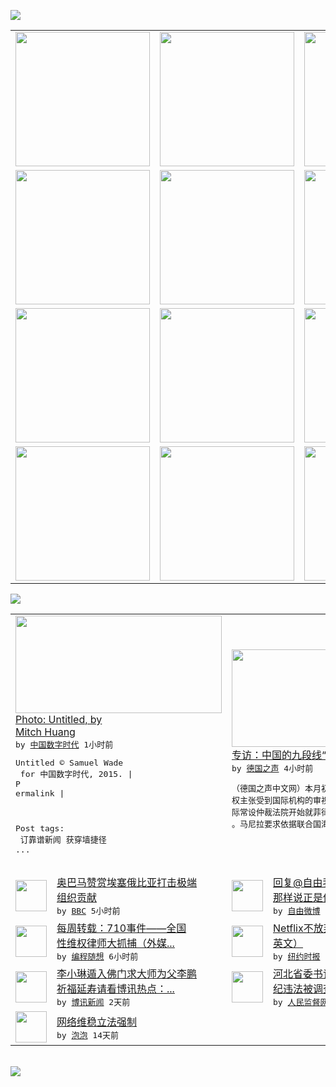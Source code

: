 

<a href="https://github.com/greatfire/z/raw/master/FreeBrowser.apk"><img src="https://raw.githubusercontent.com/greatfire/wiki/master/x/header.png" /></a><table><tr><td width="262" align="center" valign="center"><a href="https://github.com/greatfire/wiki/wiki/nyt" title="纽约时报中文网 国际纵览"><img src="https://raw.githubusercontent.com/greatfire/wiki/master/x/nyt_flag.png" width="215"/></a></td><td width="262" align="center" valign="center"><a href="https://github.com/greatfire/wiki/wiki/dw" title=""><img src="https://raw.githubusercontent.com/greatfire/wiki/master/x/dw_flag.png" width="215"/></a></td><td width="262" align="center" valign="center"><a href="https://github.com/greatfire/wiki/wiki/rmjd" title=""><img src="https://raw.githubusercontent.com/greatfire/wiki/master/x/rmjd_flag.png" width="215"/></a></td></tr><tr><td width="262" align="center" valign="center"><a href="https://github.com/paopaonetizen/website" title="泡泡 - 未经审查的互联网信息"><img src="https://raw.githubusercontent.com/greatfire/wiki/master/x/pp_flag.png" width="215"/></a></td><td width="262" align="center" valign="center"><a href="https://github.com/getlantern/mirror" title="以及自由微博和GreatFire.org官方中文论坛"><img src="https://raw.githubusercontent.com/greatfire/wiki/master/x/lantern_flag.png" width="215"/></a></td><td width="262" align="center" valign="center"><a href="https://github.com/cdtmirrors/m/" title=""><img src="https://raw.githubusercontent.com/greatfire/wiki/master/x/cdt_flag.png" width="215"/></a></td></tr><tr><td width="262" align="center" valign="center"><a href="https://github.com/program-think/blog" title="编程随想的博客"><img src="https://raw.githubusercontent.com/greatfire/wiki/master/x/pt_flag.png" width="215"/></a></td><td width="262" align="center" valign="center"><a href="https://github.com/greatfire/wiki/wiki/bbc" title=""><img src="https://raw.githubusercontent.com/greatfire/wiki/master/x/bbc_flag.png" width="215"/></a></td><td width="262" align="center" valign="center"><a href="https://github.com/freeweibo/s" title="自由微博 - 匿名和不受屏蔽的新浪微博搜索"><img src="https://raw.githubusercontent.com/greatfire/wiki/master/x/fw_flag.png" width="215"/></a></td></tr><tr><td width="262" align="center" valign="center"><a href="https://github.com/greatfire/wiki/wiki/google" title=""><img src="https://raw.githubusercontent.com/greatfire/wiki/master/x/google_flag.png" width="215"/></a></td><td width="262" align="center" valign="center"><a href="https://github.com/bxnews/boxun" title=""><img src="https://raw.githubusercontent.com/greatfire/wiki/master/x/bx_flag.png" width="215"/></a></td><td width="262" align="center" valign="center"><a href="https://github.com/greatfire/wiki/wiki/open-source" title="欢迎访问GreatFire.org开发者项目网站"><img src="https://raw.githubusercontent.com/greatfire/wiki/master/x/open-source_flag.png" width="215"/></a></td></tr></table><img src="https://raw.githubusercontent.com/greatfire/wiki/master/x/newsfeed text.png" /><table cols="4"><tr><td colspan="2" width="380"><a href="http://feedproxy.google.com/~r/chinadigitaltimes/IyPt/~3/2-m-IE2yk5o/"><img src="http://chinadigitaltimes.net/chinese/files/2015/07/19350297134_3f679855ac_z.jpg" width="330" height="156"/></a></br><a href="http://feedproxy.google.com/~r/chinadigitaltimes/IyPt/~3/2-m-IE2yk5o/">Photo: Untitled, by <br/>Mitch Huang</a></br><kbd> by <a href="http://chinadigitaltimes.net/chinese/">中国数字时代</a> 1小时前 </kbd></br><pre>Untitled
© Samuel Wade<br/> for 中国数字时代, 2015. |
P<br/>ermalink |

Post tags:<br/> 
订靠谱新闻 获穿墙捷径 ...</pre></td><td colspan="2" width="380"><a href="http://dw.com/p/1G5RW?maca=chi-GK-text-greatfire-all-chinese-15625-xml-mrss"><img src="http://www.dw.com/image/0,,18570509_302,00.gif" width="330" height="156"/></a></br><a href="http://dw.com/p/1G5RW?maca=chi-GK-text-greatfire-all-chinese-15625-xml-mrss">专访：中国的九段线“没有国际法基础”</a></br><kbd> by <a href="http://dw.de">德国之声</a> 4小时前 </kbd></br><pre>（德国之声中文网）本月初，中国在南中国海的主<br/>权主张受到国际机构的审视。因为，位于海牙的国<br/>际常设仲裁法院开始就菲律宾提起的诉讼进行听证<br/>。马尼拉要求依据联合国海洋法...</pre></td></tr><tr><td><img src="http://ichef.bbci.co.uk/news/ws/106/amz/worldservice/live/assets/images/2015/07/27/150727154044_obama304.gif" width="50" height="50"/></td><td width="280"><a href="http://www.bbc.com/zhongwen/simp/world/2015/07/150727_obama_ethiopia_press">奥巴马赞赏埃塞俄比亚打击极端<br/>组织贡献</a></br><kbd> by <a href="http://www.bbc.co.uk/zhongwen/simp">BBC</a> 5小时前 </kbd></td><td><img src="http://ww1.sinaimg.cn/large/be8f8847jw1euh75oshegj20eg0aeq4z.jpg" width="50" height="50"/></td><td width="280"><a href="https://freeweibo.com/weibo/3869355148549539">回复@自由我的自言自语:小候<br/>那样说正是他的公民权利...</a></br><kbd> by <a href="https://freeweibo.com/">自由微博</a> 6小时前 </kbd></td></tr><tr><td><img src="http://lh3.googleusercontent.com/hB_gJ54NTPW309o1V-wyNZ-CginnJUDhFMU0ZrPrYeCTWgz9l1ZnfzsuatKk-R3Kb24xgGYqgZ_91WVk24YSRrI2Z6QguSHdcqXdMlPusIj6KxJyDgFQ8v4D8CAl2AKyb2QjmoM6Bw" width="50" height="50"/></td><td width="280"><a href="http://feedproxy.google.com/~r/programthink/~3/evetjP9cVVc/weekly-share-90.html">每周转载：710事件——全国<br/>性维权律师大抓捕（外媒...</a></br><kbd> by <a href="http://program-think.blogspot.com">编程随想</a> 6小时前 </kbd></td><td><img src="http://static01.nyt.com/images/2015/07/27/business/27netflix1/27netflix1-articleLarge.jpg" width="50" height="50"/></td><td width="280"><a href="http://d2x19uplt8kuw6.cloudfront.net/business/20150727/cc27netflix/">Netflix不放弃DVD（<br/>英文）</a></br><kbd> by <a href="http://m.cn.nytimes.com/">纽约时报</a> 1天前 </kbd></td></tr><tr><td><img src="https://raw.githubusercontent.com/greatfire/wiki/master/x/bx_logo.png" width="50" height="50"/></td><td width="280"><a href="http://www.boxun.com/news/gb/china/2015/07/201507261234.shtml">李小琳遁入佛门求大师为父李鹏<br/>祈福延寿请看博讯热点：...</a></br><kbd> by <a href="http://www.boxun.com">博讯新闻</a> 2天前 </kbd></td><td><img src="http://www.rmjdw.com/uploads/150725/1-150H5094439328.jpg" width="50" height="50"/></td><td width="280"><a href="http://www.rmjdw.com//fanfuqianshao/20150725/15138.html">河北省委书记周本顺涉嫌严重违<br/>纪违法被调查 </a></br><kbd> by <a href="http://www.rmjdw.com/">人民监督网</a> 2天前 </kbd></td></tr><tr><td><img src="http://pao-pao.net/sites/pao-pao.net/files/styles/base_adaptive/public/6523513689_baeec3c53c_z_0.jpg?itok=NM8cQ_d1" width="50" height="50"/></td><td width="280"><a href="https://pao-pao.net/article/593">网络维稳立法强制</a></br><kbd> by <a href="https://pao-pao.net">泡泡</a> 14天前 </kbd></td></table></br><a href="https://github.com/greatfire/z/raw/master/FreeBrowser.apk"><img src="https://raw.githubusercontent.com/greatfire/wiki/master/x/download app.png" /></a>